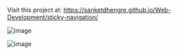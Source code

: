 Visit this project at: https://sanketdhengre.github.io/Web-Development/sticky-navigation/


![image](https://github.com/SanketDhengre/Web-Development/assets/83276393/5f275a88-ffd9-4004-a9c7-6541ce7ddb57)


![image](https://github.com/SanketDhengre/Web-Development/assets/83276393/52e17822-22dd-4ec4-b3a6-2a8d03e61b79)
